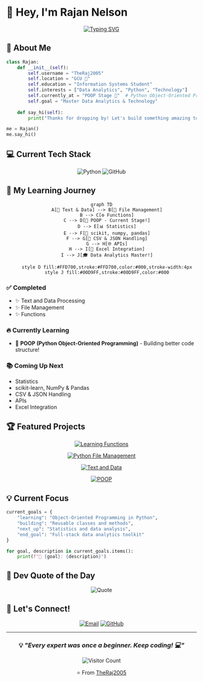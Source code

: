 # 👋 Hey, I'm Rajan Nelson

<div align="center">
  
[![Typing SVG](https://readme-typing-svg.demolab.com?font=Fira+Code&size=24&duration=3000&pause=1000&color=00D9FF&center=true&vCenter=true&width=435&lines=Data+Analytics+Enthusiast;Information+Systems+Student;Python+Developer;Learning+One+Step+at+a+Time)](https://git.io/typing-svg)

</div>

## 🚀 About Me

```python
class Rajan:
    def __init__(self):
        self.username = "TheRaj2005"
        self.location = "GCU 📍"
        self.education = "Information Systems Student"
        self.interests = ["Data Analytics", "Python", "Technology"]
        self.currently_at = "POOP Stage 💩"  # Python Object-Oriented Programming!
        self.goal = "Master Data Analytics & Technology"
    
    def say_hi(self):
        print("Thanks for dropping by! Let's build something amazing together 🚀")

me = Rajan()
me.say_hi()
```

## 💻 Current Tech Stack

<div align="center">

![Python](https://img.shields.io/badge/Python-3776AB?style=for-the-badge&logo=python&logoColor=white)
![GitHub](https://img.shields.io/badge/GitHub-181717?style=for-the-badge&logo=github&logoColor=white)

</div>

## 🎯 My Learning Journey

<div align="center">

```mermaid
graph TD
    A[📝 Text & Data] --> B[📁 File Management]
    B --> C[⚙️ Functions]
    C --> D[💩 POOP - Current Stage!]
    D --> E[📊 Statistics]
    E --> F[🔢 scikit, numpy, pandas]
    F --> G[📄 CSV & JSON Handling]
    G --> H[🌐 APIs]
    H --> I[📗 Excel Integration]
    I --> J[🎓 Data Analytics Master!]
    
    style D fill:#FFD700,stroke:#FFD700,color:#000,stroke-width:4px
    style J fill:#00D9FF,stroke:#00D9FF,color:#000
```

</div>

### ✅ Completed
- ✨ Text and Data Processing
- ✨ File Management
- ✨ Functions

### 🔥 Currently Learning
- 💩 **POOP (Python Object-Oriented Programming)** - Building better code structure!

### 📚 Coming Up Next
- Statistics
- scikit-learn, NumPy & Pandas
- CSV & JSON Handling
- APIs
- Excel Integration

## 🏆 Featured Projects

<div align="center">

[![Learning Functions](https://github-readme-stats.vercel.app/api/pin/?username=TheRaj2005&repo=learning-functions&theme=tokyonight&hide_border=true&bg_color=0D1117&title_color=00D9FF&icon_color=00D9FF)](https://github.com/TheRaj2005/learning-functions)

[![Python File Management](https://github-readme-stats.vercel.app/api/pin/?username=TheRaj2005&repo=Python-Projects--File-Management-&theme=tokyonight&hide_border=true&bg_color=0D1117&title_color=00D9FF&icon_color=00D9FF)](https://github.com/TheRaj2005/Python-Projects--File-Management-)

[![Text and Data](https://github-readme-stats.vercel.app/api/pin/?username=TheRaj2005&repo=Python-Projects--Text-And-Data&theme=tokyonight&hide_border=true&bg_color=0D1117&title_color=00D9FF&icon_color=00D9FF)](https://github.com/TheRaj2005/Python-Projects--Text-And-Data)

[![POOP](https://github-readme-stats.vercel.app/api/pin/?username=TheRaj2005&repo=POOP&theme=tokyonight&hide_border=true&bg_color=0D1117&title_color=00D9FF&icon_color=00D9FF)](https://github.com/TheRaj2005/POOP)

</div>

## 💡 Current Focus

```python
current_goals = {
    "learning": "Object-Oriented Programming in Python",
    "building": "Reusable classes and methods",
    "next_up": "Statistics and data analysis",
    "end_goal": "Full-stack data analytics toolkit"
}

for goal, description in current_goals.items():
    print(f"🎯 {goal}: {description}")
```

## 💭 Dev Quote of the Day

<div align="center">

![Quote](https://quotes-github-readme.vercel.app/api?type=horizontal&theme=tokyonight)

</div>

## 🤝 Let's Connect!

<div align="center">

[![Email](https://img.shields.io/badge/Email-TheRaj2005@outlook.com-00D9FF?style=for-the-badge&logo=microsoft-outlook&logoColor=white)](mailto:TheRaj2005@outlook.com)
[![GitHub](https://img.shields.io/badge/GitHub-TheRaj2005-00D9FF?style=for-the-badge&logo=github&logoColor=white)](https://github.com/TheRaj2005)

</div>

---

<div align="center">
  
### 💡 *"Every expert was once a beginner. Keep coding! 💻"*

![Visitor Count](https://profile-counter.glitch.me/TheRaj2005/count.svg)

⭐️ From [TheRaj2005](https://github.com/TheRaj2005)

</div>
